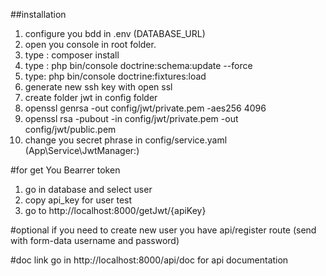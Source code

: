 ##installation
1) configure you bdd in .env (DATABASE_URL)
2) open you console in root folder.
3) type : composer install
4) type : php bin/console doctrine:schema:update --force
5) type: php bin/console doctrine:fixtures:load
6) generate new ssh key with open ssl
7) create folder jwt in config folder
8) openssl genrsa -out config/jwt/private.pem -aes256 4096
9) openssl rsa -pubout -in config/jwt/private.pem -out config/jwt/public.pem
10) change you secret phrase in config/service.yaml (App\Service\JwtManager:)

#for get You Bearrer token
1) go in database and select user 
2) copy api_key for user test
3) go to http://localhost:8000/getJwt/{apiKey}

#optional
if you need to create new user you have api/register route (send with form-data username and password)

#doc link
go in http://localhost:8000/api/doc for api documentation

